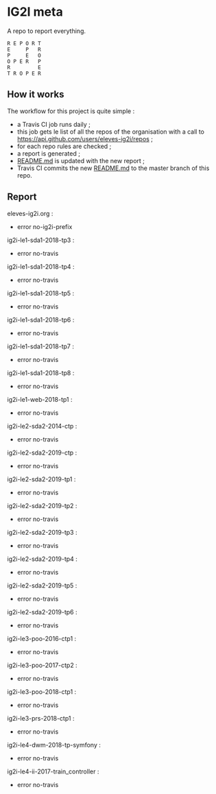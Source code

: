 # IG2I meta
A repo to report everything.
```
R E P O R T
E     P   R
P     E   O
O P E R   P
R         E
T R O P E R
```
## How it works
The workflow for this project is quite simple :
- a Travis CI job runs daily ;
- this job gets le list of all the repos of the organisation with a call to https://api.github.com/users/eleves-ig2i/repos ;
- for each repo rules are checked ;
- a report is generated ;
- [README.md](README.md) is updated with the new report ;
- Travis CI commits the new [README.md](README.md) to the master branch of this repo.
## Report

eleves-ig2i.org :
- error	no-ig2i-prefix

ig2i-le1-sda1-2018-tp3 :
- error	no-travis

ig2i-le1-sda1-2018-tp4 :
- error	no-travis

ig2i-le1-sda1-2018-tp5 :
- error	no-travis

ig2i-le1-sda1-2018-tp6 :
- error	no-travis

ig2i-le1-sda1-2018-tp7 :
- error	no-travis

ig2i-le1-sda1-2018-tp8 :
- error	no-travis

ig2i-le1-web-2018-tp1 :
- error	no-travis

ig2i-le2-sda2-2014-ctp :
- error	no-travis

ig2i-le2-sda2-2019-ctp :
- error	no-travis

ig2i-le2-sda2-2019-tp1 :
- error	no-travis

ig2i-le2-sda2-2019-tp2 :
- error	no-travis

ig2i-le2-sda2-2019-tp3 :
- error	no-travis

ig2i-le2-sda2-2019-tp4 :
- error	no-travis

ig2i-le2-sda2-2019-tp5 :
- error	no-travis

ig2i-le2-sda2-2019-tp6 :
- error	no-travis

ig2i-le3-poo-2016-ctp1 :
- error	no-travis

ig2i-le3-poo-2017-ctp2 :
- error	no-travis

ig2i-le3-poo-2018-ctp1 :
- error	no-travis

ig2i-le3-prs-2018-ctp1 :
- error	no-travis

ig2i-le4-dwm-2018-tp-symfony :
- error	no-travis

ig2i-le4-ii-2017-train_controller :
- error	no-travis

